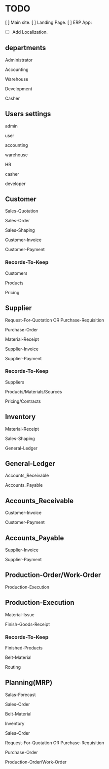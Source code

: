 # TODO

[ ] Main site.
[ ] Landing Page.
[ ] ERP App:

- [ ] Add Localization.

## departments

Administrator

Accounting

Warehouse

Development

Casher

## Users settings

admin

user

accounting

warehouse

HR

casher

developer

## Customer

Sales-Quotation

Sales-Order

Sales-Shaping

Customer-Invoice

Customer-Payment

### Records-To-Keep

Customers

Products

Pricing

## Supplier

Request-For-Quotation OR Purchase-Requisition

Purchase-Order

Material-Receipt

Supplier-Invoice

Supplier-Payment

### Records-To-Keep

Suppliers

Products/Materials/Sources

Pricing/Contracts

## Inventory

Material-Receipt

Sales-Shaping

General-Ledger

## General-Ledger

Accounts_Receivable

Accounts_Payable

## Accounts_Receivable

Customer-Invoice

Customer-Payment

## Accounts_Payable

Supplier-Invoice

Supplier-Payment

## Production-Order/Work-Order

Production-Execution

## Production-Execution

Material-Issue

Finish-Goods-Receipt

### Records-To-Keep

Finished-Products

Belt-Material

Routing

## Planning(MRP)

Salas-Forecast

Sales-Order

Belt-Material

Inventory

Sales-Order

Request-For-Quotation OR Purchase-Requisition

Purchase-Order

Production-Order/Work-Order
